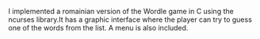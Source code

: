 I implemented a romainian version of the Wordle game in C using the ncurses library.It has a graphic interface where the player can try to guess one of the words from the list. A menu is also included.
